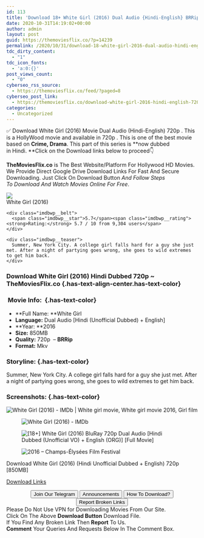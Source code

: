```yaml
---
id: 113
title: 'Download 18+ White Girl (2016) Dual Audio {Hindi-English} BRRip 720p [850MB]'
date: 2020-10-31T14:19:02+00:00
author: admin
layout: post
guid: https://themoviesflix.co/?p=14239
permalink: /2020/10/31/download-18-white-girl-2016-dual-audio-hindi-english-brrip-720p-850mb/
tdc_dirty_content:
  - "1"
tdc_icon_fonts:
  - 'a:0:{}'
post_views_count:
  - "0"
cyberseo_rss_source:
  - https://themoviesflix.co/feed/?paged=8
cyberseo_post_link:
  - https://themoviesflix.co/download-white-girl-2016-hindi-english-720p/
categories:
  - Uncategorized
---
```

✅ Download White Girl (2016)&nbsp;Movie&nbsp;Dual Audio (Hindi-English)&nbsp;720p&nbsp;. This is a HollyWood movie and available in&nbsp;720p&nbsp;. This is one of the best movie based on&nbsp;**Crime,&nbsp;Drama**. This part of this series is&nbsp;**now dubbed in&nbsp;Hindi.&nbsp;**Click on the Download links below to proceed👇

**TheMoviesFlix.co**&nbsp;is The Best Website/Platform For Hollywood HD Movies. We Provide Direct Google Drive Download Links For Fast And Secure Downloading. Just Click On Download Button&nbsp;_And Follow Steps To&nbsp;Download And Watch Movies Online For Free_.

<div class="imdbwp imdbwp--movie dark">
  <div class="imdbwp__thumb">
    <a class="imdbwp__link" target="_blank" title="White Girl" href="https://www.imdb.com/title/tt4129870/" rel="nofollow noopener noreferrer"><img class="imdbwp__img" src="https://m.media-amazon.com/images/M/MV5BMjMzMDY1NDcyNl5BMl5BanBnXkFtZTgwNTc0ODc4OTE@._V1_SX300.jpg" /></a>
  </div>
  
  <div class="imdbwp__content">
    <div class="imdbwp__header">
      <span class="imdbwp__title">White Girl</span> (2016)
    </div>
    
    <div class="imdbwp__belt">
      <span class="imdbwp__star">5.7</span><span class="imdbwp__rating"><strong>Rating:</strong> 5.7 / 10 from 9,304 users</span>
    </div>
    
    <div class="imdbwp__teaser">
      Summer, New York City. A college girl falls hard for a guy she just met. After a night of partying goes wrong, she goes to wild extremes to get him back.
    </div>
  </div>
</div>

### Download White Girl (2016) Hindi Dubbed 720p ~ TheMoviesFlix.co {.has-text-align-center.has-text-color}

### &nbsp;Movie Info:&nbsp; {.has-text-color}

  * **Full Name:&nbsp;**White Girl
  * **Language:**&nbsp;Dual Audio [Hindi (Unofficial Dubbed) + English]
  * **Year:&nbsp;**2016
  * **Size:**&nbsp;850MB
  * **Quality:**&nbsp;720p&nbsp; –&nbsp;**BRRip**
  * **Format:**&nbsp;Mkv

### Storyline: {.has-text-color}

Summer, New York City. A college girl falls hard for a guy she just met. After a night of partying goes wrong, she goes to wild extremes to get him back.

### Screenshots: {.has-text-color}<figure class="wp-block-image">

![White Girl (2016) - IMDb | White girl movie, White girl movie 2016, Girl film](https://i.pinimg.com/originals/be/eb/5e/beeb5e5044af90a5f0a8f5522ff66e67.jpg) </figure> <figure class="wp-block-image">![White Girl (2016) - IMDb](https://m.media-amazon.com/images/M/MV5BMjA1MTU3NTgwNF5BMl5BanBnXkFtZTgwNzM1ODc4OTE@._V1_.jpg)</figure> <figure class="wp-block-image alignwide">![[18+] White Girl (2016) BluRay 720p Dual Audio [Hindi Dubbed (Unofficial VO) + English (ORG)] [Full Movie]](https://catimage.net/images/2020/10/26/Morgan20Saylor20-20White20Girl20-202_3-500.th.jpg)</figure> <figure class="wp-block-image">![2016 – Champs-Élysées Film Festival](https://www.champselyseesfilmfestival.com/2016/wp-content/uploads/sites/7/2016/04/white_girl.jpg)</figure> 

<p class="has-text-align-center has-text-color has-medium-font-size">
  Download White Girl (2016) (Hindi Unofficial Dubbed + English) 720p [850MB]
</p>

<span class="mb-center maxbutton-3-center"><span class="maxbutton-3-container mb-container"><a class="maxbutton-3 maxbutton maxbutton-post-button" target="_blank" rel="nofollow noopener noreferrer" href="https://coinquint.com/a18395/"><span class="mb-text">Download Links</span></a></span></span>

<center>
</center>

<center>
  <a href="https://t.me/themoviesflixcom" target="_blank" data-wpel-link="external" rel="nofollow external noopener noreferrer"><button class="button button5">Join Our Telegram</button></a> <a href="https://themoviesflix.co/download-white-girl-2016-hindi-english-720p/#" target="_blank" data-wpel-link="external" rel="nofollow external noopener noreferrer"><button class="button button5">Announcements</button></a> <a href="https://themoviesflix.com/how-to-download/" target="_blank" data-wpel-link="external" rel="nofollow external noopener noreferrer"><button class="button button5">How To Download?</button></a> <a href="https://themoviesflix.co/download-white-girl-2016-hindi-english-720p/#" target="_blank" data-wpel-link="external" rel="nofollow external noopener noreferrer"><button class="button button5">Report Broken Links</button></a>
</center>

<div class="alert alert-danger">
  Please Do Not Use VPN for Downloading Movies From Our Site.
</div>

<div class="alert alert-success">
  Click On The Above <strong>Download Button</strong> Download File.
</div>

<div class="alert alert-warning">
  If You Find Any Broken Link Then <strong>Report</strong> To Us.
</div>

<div class="alert alert-info">
  <strong>Comment</strong> Your Queries And Requests Below In The Comment Box.
</div>